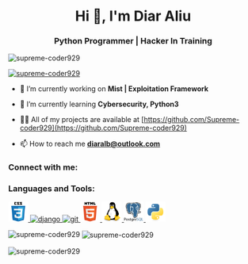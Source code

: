<h1 align="center">Hi 👋, I'm Diar Aliu</h1>
<h3 align="center">Python Programmer | Hacker In Training</h3>

<p align="left"> <img src="https://komarev.com/ghpvc/?username=supreme-coder929&label=Profile%20views&color=0e75b6&style=flat" alt="supreme-coder929" /> </p>

<p align="left"> <a href="https://github.com/ryo-ma/github-profile-trophy"><img src="https://github-profile-trophy.vercel.app/?username=supreme-coder929" alt="supreme-coder929" /></a> </p>

- 🔭 I’m currently working on **Mist | Exploitation Framework**

- 🌱 I’m currently learning **Cybersecurity, Python3**

- 👨‍💻 All of my projects are available at [https://github.com/Supreme-coder929](https://github.com/Supreme-coder929)

- 📫 How to reach me **diaralb@outlook.com**

<h3 align="left">Connect with me:</h3>
<p align="left">
</p>

<h3 align="left">Languages and Tools:</h3>
<p align="left"> <a href="https://www.w3schools.com/css/" target="_blank" rel="noreferrer"> <img src="https://raw.githubusercontent.com/devicons/devicon/master/icons/css3/css3-original-wordmark.svg" alt="css3" width="40" height="40"/> </a> <a href="https://www.djangoproject.com/" target="_blank" rel="noreferrer"> <img src="https://cdn.worldvectorlogo.com/logos/django.svg" alt="django" width="40" height="40"/> </a> <a href="https://git-scm.com/" target="_blank" rel="noreferrer"> <img src="https://www.vectorlogo.zone/logos/git-scm/git-scm-icon.svg" alt="git" width="40" height="40"/> </a> <a href="https://www.w3.org/html/" target="_blank" rel="noreferrer"> <img src="https://raw.githubusercontent.com/devicons/devicon/master/icons/html5/html5-original-wordmark.svg" alt="html5" width="40" height="40"/> </a> <a href="https://www.linux.org/" target="_blank" rel="noreferrer"> <img src="https://raw.githubusercontent.com/devicons/devicon/master/icons/linux/linux-original.svg" alt="linux" width="40" height="40"/> </a> <a href="https://www.postgresql.org" target="_blank" rel="noreferrer"> <img src="https://raw.githubusercontent.com/devicons/devicon/master/icons/postgresql/postgresql-original-wordmark.svg" alt="postgresql" width="40" height="40"/> </a> <a href="https://www.python.org" target="_blank" rel="noreferrer"> <img src="https://raw.githubusercontent.com/devicons/devicon/master/icons/python/python-original.svg" alt="python" width="40" height="40"/> </a> </p>

<p><img align="left" src="https://github-readme-stats.vercel.app/api/top-langs?username=supreme-coder929&show_icons=true&locale=en&layout=compact" alt="supreme-coder929" /></p>

<p>&nbsp;<img align="center" src="https://github-readme-stats.vercel.app/api?username=supreme-coder929&show_icons=true&locale=en" alt="supreme-coder929" /></p>

<p><img align="center" src="https://github-readme-streak-stats.herokuapp.com/?user=supreme-coder929&" alt="supreme-coder929" /></p>
